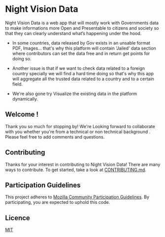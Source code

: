 # Night Vision Data

 Night Vision Data is a web app that will mostly work with Governments data to make informations more Open and Presentable to citizens and society so that they can clearly understand what’s happening under the hood.

 * In some countries, data released by Gov exists in an unsable format PDF, Images... that's why this platform will contain 'Jailed' data section where contributors can set the data free and in return get points for doing so.
 
 * Another issue is that if we want to check data related to a foreign country specially we will find a hard time doing so that's why this app will aggregate all the trusted data related to a country and to a certain field.

 * We're also gone try Visualize the existing data in the platform dynamically. 
 
## Welcome !

Thank you so much for stopping by! We're Looking forward to collaborate with you whether you're from a technical or non technical background . Please feel free to add comments and questions.
## Contributing

Thanks for your interest in contributing to Night Vision Data! There are many ways to contribute. To get started, take a look at [CONTRIBUTING.md](CONTRIBUTING.md).

## Participation Guidelines

This project adheres to  [Mozilla Community Participation Guidelines](https://www.mozilla.org/en-US/about/governance/policies/participation/). By participating, you are expected to uphold this code.

## Licence
[MIT](LICENSE)
